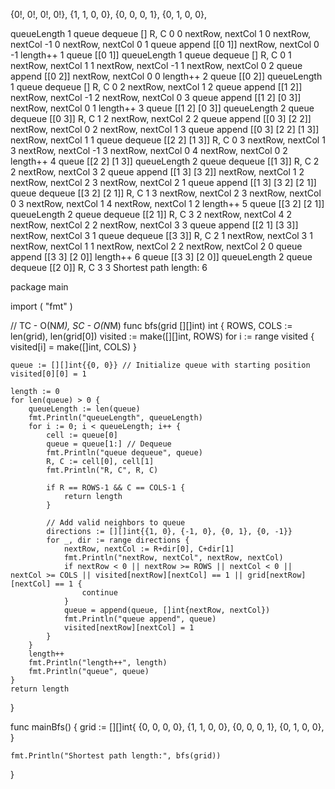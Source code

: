 {0!, 0!, 0!, 0!},
{1, 1, 0, 0},
{0, 0, 0, 1},
{0, 1, 0, 0},

queueLength 1
queue dequeue []
R, C 0 0
nextRow, nextCol 1 0
nextRow, nextCol -1 0
nextRow, nextCol 0 1
queue append [[0 1]]
nextRow, nextCol 0 -1
length++ 1
queue [[0 1]]
queueLength 1
queue dequeue []
R, C 0 1
nextRow, nextCol 1 1
nextRow, nextCol -1 1
nextRow, nextCol 0 2
queue append [[0 2]]
nextRow, nextCol 0 0
length++ 2
queue [[0 2]]
queueLength 1
queue dequeue []
R, C 0 2
nextRow, nextCol 1 2
queue append [[1 2]]
nextRow, nextCol -1 2
nextRow, nextCol 0 3
queue append [[1 2] [0 3]]
nextRow, nextCol 0 1
length++ 3
queue [[1 2] [0 3]]
queueLength 2
queue dequeue [[0 3]]
R, C 1 2
nextRow, nextCol 2 2
queue append [[0 3] [2 2]]
nextRow, nextCol 0 2
nextRow, nextCol 1 3
queue append [[0 3] [2 2] [1 3]]
nextRow, nextCol 1 1
queue dequeue [[2 2] [1 3]]
R, C 0 3
nextRow, nextCol 1 3
nextRow, nextCol -1 3
nextRow, nextCol 0 4
nextRow, nextCol 0 2
length++ 4
queue [[2 2] [1 3]]
queueLength 2
queue dequeue [[1 3]]
R, C 2 2
nextRow, nextCol 3 2
queue append [[1 3] [3 2]]
nextRow, nextCol 1 2
nextRow, nextCol 2 3
nextRow, nextCol 2 1
queue append [[1 3] [3 2] [2 1]]
queue dequeue [[3 2] [2 1]]
R, C 1 3
nextRow, nextCol 2 3
nextRow, nextCol 0 3
nextRow, nextCol 1 4
nextRow, nextCol 1 2
length++ 5
queue [[3 2] [2 1]]
queueLength 2
queue dequeue [[2 1]]
R, C 3 2
nextRow, nextCol 4 2
nextRow, nextCol 2 2
nextRow, nextCol 3 3
queue append [[2 1] [3 3]]
nextRow, nextCol 3 1
queue dequeue [[3 3]]
R, C 2 1
nextRow, nextCol 3 1
nextRow, nextCol 1 1
nextRow, nextCol 2 2
nextRow, nextCol 2 0
queue append [[3 3] [2 0]]
length++ 6
queue [[3 3] [2 0]]
queueLength 2
queue dequeue [[2 0]]
R, C 3 3
Shortest path length: 6

package main

import (
	"fmt"
)

// TC - O(N*M), SC - O(N*M)
func bfs(grid [][]int) int {
	ROWS, COLS := len(grid), len(grid[0])
	visited := make([][]int, ROWS)
	for i := range visited {
		visited[i] = make([]int, COLS)
	}

	queue := [][]int{{0, 0}} // Initialize queue with starting position
	visited[0][0] = 1

	length := 0
	for len(queue) > 0 {
		queueLength := len(queue)
		fmt.Println("queueLength", queueLength)
		for i := 0; i < queueLength; i++ {
			cell := queue[0]
			queue = queue[1:] // Dequeue
			fmt.Println("queue dequeue", queue)
			R, C := cell[0], cell[1]
			fmt.Println("R, C", R, C)

			if R == ROWS-1 && C == COLS-1 {
				return length
			}

			// Add valid neighbors to queue
			directions := [][]int{{1, 0}, {-1, 0}, {0, 1}, {0, -1}}
			for _, dir := range directions {
				nextRow, nextCol := R+dir[0], C+dir[1]
				fmt.Println("nextRow, nextCol", nextRow, nextCol)
				if nextRow < 0 || nextRow >= ROWS || nextCol < 0 || nextCol >= COLS || visited[nextRow][nextCol] == 1 || grid[nextRow][nextCol] == 1 {
					continue
				}
				queue = append(queue, []int{nextRow, nextCol})
				fmt.Println("queue append", queue)
				visited[nextRow][nextCol] = 1
			}
		}
		length++
		fmt.Println("length++", length)
		fmt.Println("queue", queue)
	}
	return length
}

func mainBfs() {
	grid := [][]int{
		{0, 0, 0, 0},
		{1, 1, 0, 0},
		{0, 0, 0, 1},
		{0, 1, 0, 0},
	}

	fmt.Println("Shortest path length:", bfs(grid))
}

